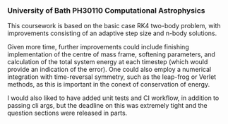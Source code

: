 ### University of Bath PH30110 Computational Astrophysics

This coursework is based on the basic case RK4 two-body problem, with improvements consisting of an adaptive step size and n-body solutions.

Given more time, further improvements could include finishing implementation of the centre of mass frame, softening parameters, and calculation of the total system energy at each timestep (which would provide an indication of the error). One could also employ a numerical integration with time-reversal symmetry, such as the leap-frog or Verlet methods, as this is important in the conext of conservation of energy.

I would also liked to have added unit tests and CI workflow, in addition to passing cli args, but the deadline on this was extremely tight and the question sections were released in parts.